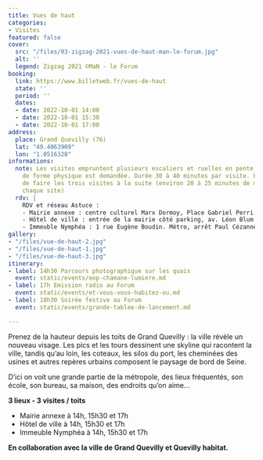 ```yaml
---
title: Vues de haut
categories:
- Visites
featured: false
cover:
  src: "/files/03-zigzag-2021-vues-de-haut-man-le-forum.jpg"
  alt: ''
  legend: Zigzag 2021 ©MaN - le Forum
booking:
  link: https://www.billetweb.fr/vues-de-haut
  state: ''
  period: ''
  dates:
  - date: 2022-10-01 14:00
  - date: 2022-10-01 15:30
  - date: 2022-10-01 17:00
address:
  place: Grand Quevilly (76)
  lat: "49.4063909"
  lon: "1.0516328"
informations:
  note: Les visites empruntent plusieurs escaliers et ruelles en pente, un minimum
    de forme physique est demandée. Durée 30 à 40 minutes par visite. Possibilité
    de faire les trois visites à la suite (environ 20 à 25 minutes de marche entre
    chaque site)
  rdv: |
    RDV et réseau Astuce :
    - Mairie annexe : centre culturel Marx Dormoy, Place Gabriel Perri. Bus 27 et 42, arrêt le Bourg
    - Hôtel de ville : entrée de la mairie côté parking, av. Léon Blum. Métro, arrêt J.F. Kennedy et bus 42, arrêt centre administratif
    - Immeuble Nymphéa : 1 rue Eugène Boudin. Métro, arrêt Paul Cézanne
gallery:
- "/files/vue-de-haut-2.jpg"
- "/files/vue-de-haut-1.jpg"
- "/files/vue-de-haut-3.jpg"
itinerary:
- label: 14h30 Parcours photographique sur les quais
  event: static/events/eop-chamane-lumiere.md
- label: 17h Emission radio au Forum
  event: static/events/et-vous-vous-habitez-ou.md
- label: 18h30 Soirée festive au Forum
  event: static/events/grande-tablee-de-lancement.md

---
```

Prenez de la hauteur depuis les toits de Grand Quevilly : la ville révèle un nouveau visage. Les pics et les tours dessinent une skyline qui racontent la ville, tandis qu’au loin, les coteaux, les silos du port, les cheminées des usines et autres repères urbains composent le paysage de bord de Seine.

D’ici on voit une grande partie de la métropole, des lieux fréquentés, son école, son bureau, sa maison, des endroits qu’on aime…

**3 lieux - 3 visites / toits**

* Mairie annexe à 14h, 15h30 et 17h
* Hôtel de ville à 14h, 15h30 et 17h
* Immeuble Nymphéa à 14h, 15h30 et 17h

**En collaboration avec la ville de Grand Quevilly et Quevilly habitat.**